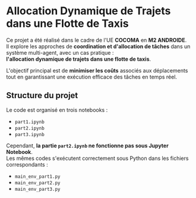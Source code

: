 # Allocation Dynamique de Trajets dans une Flotte de Taxis

Ce projet a été réalisé dans le cadre de l'UE **COCOMA** en **M2 ANDROIDE**.  
Il explore les approches de **coordination et d'allocation de tâches** dans un système multi-agent, avec un cas pratique :  
**l'allocation dynamique de trajets dans une flotte de taxis**.  

L'objectif principal est de **minimiser les coûts** associés aux déplacements tout en garantissant une exécution efficace des tâches en temps réel.

## Structure du projet

Le code est organisé en trois notebooks :

- `part1.ipynb`
- `part2.ipynb`
- `part3.ipynb`

Cependant, **la partie `part2.ipynb` ne fonctionne pas sous Jupyter Notebook**.  
Les mêmes codes s'exécutent correctement sous Python dans les fichiers correspondants :

- `main_env_part1.py`
- `main_env_part2.py`
- `main_env_part3.py`


